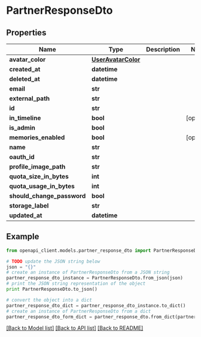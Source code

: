 # PartnerResponseDto


## Properties
Name | Type | Description | Notes
------------ | ------------- | ------------- | -------------
**avatar_color** | [**UserAvatarColor**](UserAvatarColor.md) |  | 
**created_at** | **datetime** |  | 
**deleted_at** | **datetime** |  | 
**email** | **str** |  | 
**external_path** | **str** |  | 
**id** | **str** |  | 
**in_timeline** | **bool** |  | [optional] 
**is_admin** | **bool** |  | 
**memories_enabled** | **bool** |  | [optional] 
**name** | **str** |  | 
**oauth_id** | **str** |  | 
**profile_image_path** | **str** |  | 
**quota_size_in_bytes** | **int** |  | 
**quota_usage_in_bytes** | **int** |  | 
**should_change_password** | **bool** |  | 
**storage_label** | **str** |  | 
**updated_at** | **datetime** |  | 

## Example

```python
from openapi_client.models.partner_response_dto import PartnerResponseDto

# TODO update the JSON string below
json = "{}"
# create an instance of PartnerResponseDto from a JSON string
partner_response_dto_instance = PartnerResponseDto.from_json(json)
# print the JSON string representation of the object
print PartnerResponseDto.to_json()

# convert the object into a dict
partner_response_dto_dict = partner_response_dto_instance.to_dict()
# create an instance of PartnerResponseDto from a dict
partner_response_dto_form_dict = partner_response_dto.from_dict(partner_response_dto_dict)
```
[[Back to Model list]](../README.md#documentation-for-models) [[Back to API list]](../README.md#documentation-for-api-endpoints) [[Back to README]](../README.md)


